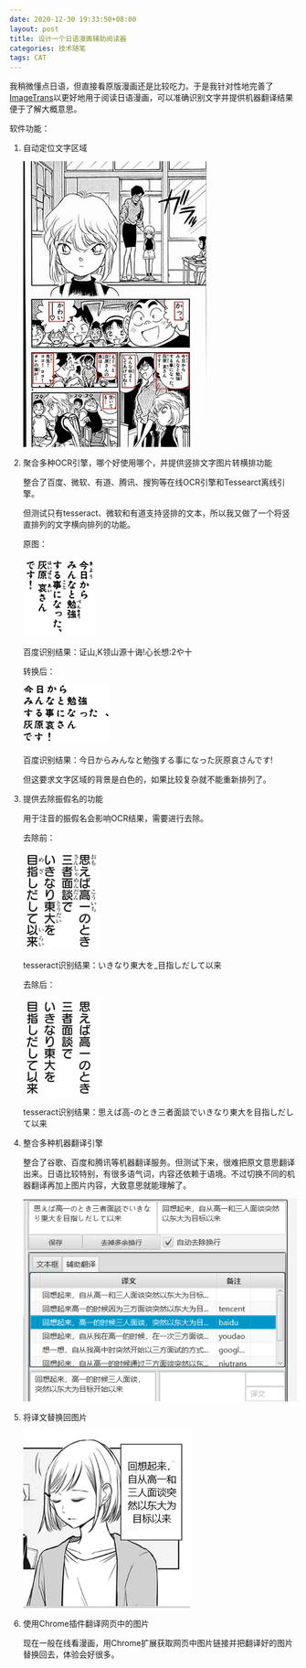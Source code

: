 ```yaml
---
date: 2020-12-30 19:33:50+08:00
layout: post
title: 设计一个日语漫画辅助阅读器
categories: 技术随笔
tags: CAT
---
```


我稍微懂点日语，但直接看原版漫画还是比较吃力。于是我针对性地完善了[ImageTrans](https://www.basiccat.org/zh/imagetrans/)以更好地用于阅读日语漫画，可以准确识别文字并提供机器翻译结果便于了解大概意思。

软件功能：

1. 自动定位文字区域

	![](/album/comics-reader/textboxes.jpg)

2. 聚合多种OCR引擎，哪个好使用哪个，并提供竖排文字图片转横排功能

	整合了百度、微软、有道、腾讯、搜狗等在线OCR引擎和Tessearct离线引擎。

	但测试只有tesseract、微软和有道支持竖排的文本，所以我又做了一个将竖直排列的文字横向排列的功能。

	原图：

	![](/album/comics-reader/vertical.jpg)
	 
	百度识别结果：证山,K领山源十诲!心长想:2や十

	转换后：
	 
	![](/album/comics-reader/horizontal.jpg)

	百度识别结果：今日からみんなと勉強する事になった灰原哀さんです!

	但这要求文字区域的背景是白色的，如果比较复杂就不能重新排列了。

3. 提供去除振假名的功能

	用于注音的振假名会影响OCR结果，需要进行去除。

	去除前：
	 
	![](/album/comics-reader/with_furigana.jpg)

	tesseract识别结果：いきなり東大を_目指しだして以来

	去除后：

	![](/album/comics-reader/without_furigana.jpg)

	tesseract识别结果：思えば高-のとき三者面談でいきなり東大を目指しだして以来

4. 整合多种机器翻译引擎

	整合了谷歌、百度和腾讯等机器翻译服务。但测试下来，很难把原文意思翻译出来。日语比较特别，有很多语气词，内容还依赖于语境。不过切换不同的机器翻译再加上图片内容，大致意思就能理解了。

	![](/album/comics-reader/imagetrans_mt.png)

5. 将译文替换回图片

	![](/album/comics-reader/imagetrans_translated.png)

6. 使用Chrome插件翻译网页中的图片

	现在一般在线看漫画，用Chrome扩展获取网页中图片链接并把翻译好的图片替换回去，体验会好很多。




